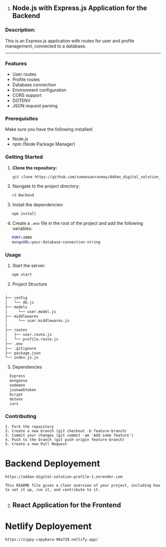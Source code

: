 


1. ## Node.js with Express.js Application for the Backend

### Description:

This is an Express.js application with routes for user and profile management, connected to a database.

<hr/>

### Features

- User routes
- Profile routes
- Database connection
- Environment configuration
- CORS support
- DOTENV
- JSON request parsing

### Prerequisites

Make sure you have the following installed:

- Node.js
- npm (Node Package Manager)

### Getting Started

1. **Clone the repository:**

   ```bash
   git clone https://github.com/sumansauravmay/Addan_digital_solution_profile.git

   ```

2. Navigate to the project directory:

```bash
   cd Backend
```

3. Install the dependencies:

```bash
   npm install
```

4. Create a `.env` file in the root of the project and add the following variables:

```bash
   PORT=3000
   mongoURL=your-database-connection-string
```

### Usage

1. Start the server:
```bash
   npm start
```

2. Project Structure

```bash
.
├── config
│   └── db.js 
├── models
|     └── user.model.js 
├── middlewares
|     └── user.middlewares.js  
│                      
├── routes
│   ├── user.route.js  
│   └── profile.route.js 
├── .env              
├── .gitignore         
├── package.json       
└── index.js.js          
```
3. Dependencies

```bash
  Express
  mongoose
  nodemon
  jsonwebtoken
  bcrypt
  dotenv
  cors
```

### Contributing
```base
1. Fork the repository
2. Create a new branch (git checkout -b feature-branch)
3. Commit your changes (git commit -am 'Add some feature')
4. Push to the branch (git push origin feature-branch)
5. Create a new Pull Request
````


# Backend Deployement

```bash
https://addan-digital-solution-profile-1.onrender.com
```



````base
This README file gives a clear overview of your project, including how to set it up, run it, and contribute to it.
````



2. ## React Application for the Frontend

# Netlify Deployement

```bash
https://zippy-capybara-90a739.netlify.app/
```
